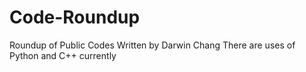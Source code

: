 # Code-Roundup
Roundup of Public Codes Written by Darwin Chang
There are uses of Python and C++ currently
